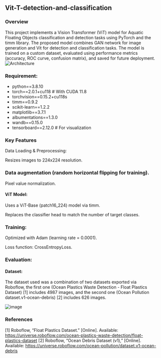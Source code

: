 ## Vit-T-detection-and-classification
### Overview
This project implements a Vision Transformer (ViT) model for Aquatic Floating Objects classification and detection tasks using PyTorch and the timm library. The proposed model combines GAN network for image generation and Vit for detection and classification tasks. The model is trained on a custom dataset, evaluated using performance metrics (accuracy, ROC curve, confusion matrix), and saved for future deployment.
![Architecture](https://github.com/user-attachments/assets/363034e6-ea8f-4be0-a894-f71b907f0c2c)

### Requirement:
- python==3.8.10
- torch==2.0.1+cu118  # With CUDA 11.8
- torchvision==0.15.2+cu118s
- timm==0.9.2
- scikit-learn==1.2.2
- matplotlib==3.7.1
- albumentations==1.3.0  
- wandb==0.15.0  
- tensorboard==2.12.0  # For visualization

### Key Features
Data Loading & Preprocessing:

Resizes images to 224x224 resolution.

### Data augmentation (random horizontal flipping for training).

Pixel value normalization.

#### ViT Model:

Uses a ViT-Base (patch16_224) model via timm.

Replaces the classifier head to match the number of target classes.

### Training:

Optimized with Adam (learning rate = 0.0001).

Loss function: CrossEntropyLoss.


### Evaluation:

#### Dataset:
The dataset used was a combination of two datasets exported via Roboflow, the first one (Ocean Plastics Waste Detection - Float
Plastics Dataset) [1] includes 4987 images, and the second one (Ocean Pollution dataset.v1-ocean-debris) [2] includes 626 images. 

![image](https://github.com/user-attachments/assets/9101153f-4c68-4ea1-b608-18071a42d76a)

### References
[1] Roboflow, “Float Plastics Dataset.” [Online]. Available:
https://universe.roboflow.com/ocean-plastics-waste-detection/float-plastics-dataset
[2] Roboflow, “Ocean Debris Dataset (v1),” [Online]. Available:
https://universe.roboflow.com/ocean-pollution/dataset.v1-ocean-debris
